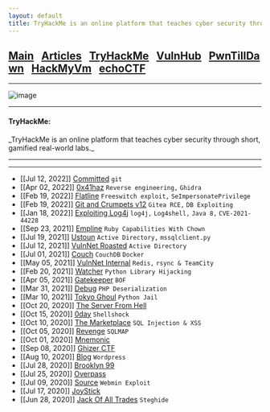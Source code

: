 ```yaml
---
layout: default
title: TryHackMe is an online platform that teaches cyber security through short, gamified real-world labs.
---
```


<h2 class="mume-header" id="mainindexhtml-nbspnbsp-contactcontacthtml"><a href="./index.html">Main</a>&#xA0;&#xA0;&#xA0;<a href="/posts/articles/index.html">Articles</a>&#xA0;&#xA0;&#xA0;<a href="/posts/tryhackme/index.html">TryHackMe</a>&#xA0;&#xA0;&#xA0;<a href="/posts/vulnhub/index.html">VulnHub</a>&#xA0;&#xA0;&#xA0;<a href="/posts/pwntilldawn/index.html">PwnTillDawn</a>&#xA0;&#xA0;&#xA0;<a href="/posts/hackmyvm/index.html">HackMyVm</a>&#xA0;&#xA0;&#xA0;<a href="/posts/echoctf/index.html">echoCTF</a></h2>
<hr>

![image](https://user-images.githubusercontent.com/69868171/217528690-20e2e8f4-cca0-4421-9bf3-7f03fec7f117.png)


* * *
<h4 class="mume-header" id="tryhackme">TryHackMe:</h4>
_TryHackMe is an online platform that teaches cyber security through short, gamified real-world labs._
<hr>
<hr>


- [[Jul 12, 2022]] [Committed](https://muzec0318.github.io/posts/committed.html) `git`
- [[Apr 02, 2022]] [0x41haz](https://muzec0318.github.io/posts/0x41haz.html) `Reverse engineering,` `Ghidra`
- [[Feb 19, 2022]] [Flatline](https://muzec0318.github.io/posts/flatline.html) `Freeswitch exploit,` `SeImpersonatePrivilege`
- [[Feb 19, 2022]] [Git and Crumpets v12](https://muzec0318.github.io/posts/gitandcrumpets.html) `Gitea RCE,` `DB Exploiting`
- [[Jan 18, 2022]] [Exploiting Log4j](https://muzec0318.github.io/posts/log4j.html) `log4j,` `Log4shell,` `Java 8,` `CVE-2021-44228`
- [[Sep 23, 2021]] [Empline](https://muzec0318.github.io/posts/empline.html) `Ruby Capabilities With Chown`
- [[Jul 19, 2021]] [Ustoun](https://muzec0318.github.io/posts/ustoun.html) `Active Directory,` `mssqlclient.py`
- [[Jul 12, 2021]] [VulnNet Roasted](https://muzec0318.github.io/posts/roasted.html) `Active Directory`
- [[Jul 01, 2021]] [Couch](https://muzec0318.github.io/posts/couch.html) `CouchDB` `Docker`
- [[May 05, 2021]] [VulnNet Internal](https://muzec0318.github.io/posts/vulnet.html) `Redis,` `rsync & TeamCity`
- [[Feb 20, 2021]] [Watcher](https://muzec0318.github.io/posts/Watcher.html) `Python Library Hijacking`
- [[Apr 05, 2021]] [Gatekeeper](https://muzec0318.github.io/posts/Gatekeeper.html) `BOF`
- [[Mar 31, 2021]] [Debug](https://muzec0318.github.io/posts/Debug.html)  `PHP Deserialization`
- [[Mar 10, 2021]] [Tokyo Ghoul](https://muzec0318.github.io/posts/tokyoghoul666.html)  `Python Jail`
- [[Oct 20, 2020]] [The Server From Hell](https://muzec0318.github.io/posts/TheServerFromHell.html)
- [[Oct 15, 2020]] [0day](https://muzec0318.github.io/posts/0day.html)  `Shellshock`
- [[Oct 10, 2020]] [The Marketplace](https://muzec0318.github.io/posts/Marketplace.html)  `SQL Injection & XSS`
- [[Oct 05, 2020]] [Revenge](https://muzec0318.github.io/posts/Revenge.html)  `SQLMAP`
- [[Oct 01, 2020]] [Mnemonic](https://muzec0318.github.io/posts/Mnemonic.html)
- [[Sep 08, 2020]] [Ghizer CTF](https://muzec0318.github.io/posts/Ghizer.html)
- [[Aug 10, 2020]] [Blog](https://muzec0318.github.io/posts/Blog.html)  `Wordpress`
- [[Jul 28, 2020]] [Brooklyn 99](https://muzec0318.github.io/posts/Brooklyn99.html)
- [[Jul 25, 2020]] [Overpass](https://muzec0318.github.io/posts/Overpass.html)
- [[Jul 09, 2020]] [Source](https://muzec0318.github.io/posts/Source.html)  `Webmin Exploit`
- [[Jul 17, 2020]] [JoyStick](https://muzec0318.github.io/posts/JoyStick.html)
- [[Jun 28, 2020]] [Jack Of All Trades](https://muzec0318.github.io/posts/Jack.html)  `Steghide`
